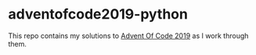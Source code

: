# adventofcode2019-python
This repo contains my solutions to [Advent Of Code 2019](https://adventofcode.com/) as I work through them.
